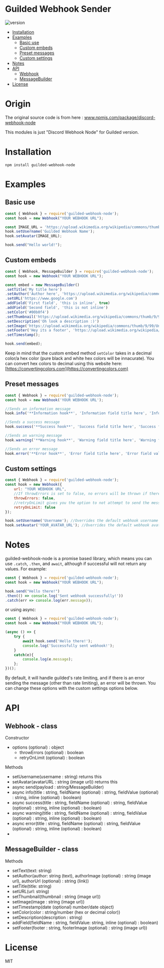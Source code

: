 # Guilded Webhook Sender 
![version](https://img.shields.io/npm/v/guilded-webhook-node "Version")

- [Installation](#installation)
- [Examples](#examples)
    - [Basic use](#basic-use)
    - [Custom embeds](#custom-embeds)
    - [Preset messages](#preset-messages)
    - [Custom settings](#custom-settings)
- [Notes](#notes)
- [API](#api)
    - [Webhook](#webhook---class)
    - [MessageBuilder](#messagebuilder---class)
- [License](#license)

# Origin
The original source code is from here :
www.npmjs.com/package/discord-webhook-node

This modules is just "Discord Webhook Node" for Guilded version.

# Installation
```npm install guilded-webhook-node```

# Examples

## Basic use
```js
const { Webhook } = require('guilded-webhook-node');
const hook = new Webhook("YOUR WEBHOOK URL");

const IMAGE_URL = 'https://upload.wikimedia.org/wikipedia/commons/thumb/9/99/Unofficial_JavaScript_logo_2.svg/1200px-Unofficial_JavaScript_logo_2.svg.png';
hook.setUsername('Guilded Webhook Name');
hook.setAvatar(IMAGE_URL);

hook.send("Hello world!");
```

## Custom embeds
```js
const { Webhook, MessageBuilder } = require('guilded-webhook-node');
const hook = new Webhook("YOUR WEBHOOK URL");

const embed = new MessageBuilder()
.setTitle('My title here')
.setAuthor('Author here', 'https://upload.wikimedia.org/wikipedia/commons/thumb/9/99/Unofficial_JavaScript_logo_2.svg/1200px-Unofficial_JavaScript_logo_2.svg.png', 'https://www.google.com')
.setURL('https://www.google.com')
.addField('First field', 'this is inline', true)
.addField('Second field', 'this is not inline')
.setColor('#00b0f4')
.setThumbnail('https://upload.wikimedia.org/wikipedia/commons/thumb/9/99/Unofficial_JavaScript_logo_2.svg/1200px-Unofficial_JavaScript_logo_2.svg.png')
.setDescription('Oh look a description :)')
.setImage('https://upload.wikimedia.org/wikipedia/commons/thumb/9/99/Unofficial_JavaScript_logo_2.svg/1200px-Unofficial_JavaScript_logo_2.svg.png')
.setFooter('Hey its a footer', 'https://upload.wikimedia.org/wikipedia/commons/thumb/9/99/Unofficial_JavaScript_logo_2.svg/1200px-Unofficial_JavaScript_logo_2.svg.png')
.setTimestamp();

hook.send(embed);
```

Keep in mind that the custom embed method `setColor` takes in a decimal color/a hex color (pure black and white hex colors will be innacurate). You can convert hex colors to decimal using this website here: [https://convertingcolors.com](https://convertingcolors.com)

## Preset messages
```js
const { Webhook } = require('guilded-webhook-node');
const hook = new Webhook('YOUR WEBHOOK URL');

//Sends an information message
hook.info('**Information hook**', 'Information field title here', 'Information field value here');

//Sends a success message
hook.success('**Success hook**', 'Success field title here', 'Success field value here');

//Sends an warning message
hook.warning('**Warning hook**', 'Warning field title here', 'Warning field value here');

//Sends an error message
hook.error('**Error hook**', 'Error field title here', 'Error field value here');
```

## Custom settings
```js
const { Webhook } = require('guilded-webhook-node');
const hook = new Webhook({
    url: "YOUR WEBHOOK URL",
    //If throwErrors is set to false, no errors will be thrown if there is an error sending
    throwErrors: false,
    //retryOnLimit gives you the option to not attempt to send the message again if rate limited
    retryOnLimit: false
});

hook.setUsername('Username'); //Overrides the default webhook username
hook.setAvatar('YOUR_AVATAR_URL'); //Overrides the default webhook avatar
```

# Notes
guilded-webhook-node is a promise based library, which means you can use `.catch`, `.then`, and `await`, although if successful will not return any values. For example:

```js
const { Webhook } = require('guilded-webhook-node');
const hook = new Webhook("YOUR WEBHOOK URL");

hook.send("Hello there!")
.then(() => console.log('Sent webhook successfully!'))
.catch(err => console.log(err.message));
```

or using async:
```js
const { Webhook } = require('guilded-webhook-node');
const hook = new Webhook("YOUR WEBHOOK URL");

(async () => {
    try {
        await hook.send('Hello there!');
        console.log('Successfully sent webhook!');
    }
    catch(e){
        console.log(e.message);
    };
})();
```

By default, it will handle guilded's rate limiting, and if there is an error sending the message (other than rate limiting), an error will be thrown. You can change these options with the custom settings options below.

# API
## Webhook - class
Constructor
- options (optional) : object
    - throwErrors (optional) : boolean
    - retryOnLimit (optional) : boolean

Methods
- setUsername(username : string) returns this
- setAvatar(avatarURL : string (image url)) returns this
- async send(payload : string/MessageBuilder)
- async info(title : string, fieldName (optional) : string, fieldValue (optional) : string, inline (optional) : boolean)
- async success(title : string, fieldName (optional) : string, fieldValue (optional) : string, inline (optional) : boolean)
- async warning(title : string, fieldName (optional) : string, fieldValue (optional) : string, inline (optional) : boolean)
- async error(title : string, fieldName (optional) : string, fieldValue (optional) : string, inline (optional) : boolean)
- 
## MessageBuilder - class
Methods
- setText(text: string)
- setAuthor(author: string (text), authorImage (optional) : string (image url), authorUrl (optional) : string (link))
- setTitle(title: string)
- setURL(url: string)
- setThumbnail(thumbnail : string (image url))
- setImage(image : string (image url))
- setTimestamp(date (optional) number/date object)
- setColor(color : string/number (hex or decimal color))
- setDescription(description : string)
- addField(fieldName : string, fieldValue: string, inline (optional) : boolean)
- setFooter(footer : string, footerImage (optional) : string (image url))

# License

MIT
